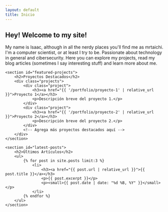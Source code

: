 ```yaml
---
layout: default
title: Inicio
---
```


<html lang="es">
<head>
    <meta charset="UTF-8">
    <meta name="viewport" content="width=device-width, initial-scale=1.0">
    <title>{{ site.title }} - Inicio</title>
    <link rel="stylesheet" href="{{ '/assets/css/style.css' | relative_url }}">
</head>
<body>
    <section id="introduction">
        <h2>Hey! Welcome to my site!</h2>
        <p>My name is Isaac, although in all the nerdy places you'll find me as mrtaichi. I'm a computer scientist, or at least I try to be. Passionate about technology in general and cibersecurity. Here you can explore my projects, read my blog articles (sometimes I say interesting stuff) and learn more about me.</p>
    </section>

    <section id="featured-projects">
        <h2>Proyectos Destacados</h2>
        <div class="projects">
            <div class="project">
                <h3><a href="{{ '/portfolio/proyecto-1' | relative_url }}">Proyecto 1</a></h3>
                <p>Descripción breve del proyecto 1.</p>
            </div>
            <div class="project">
                <h3><a href="{{ '/portfolio/proyecto-2' | relative_url }}">Proyecto 2</a></h3>
                <p>Descripción breve del proyecto 2.</p>
            </div>
            <!-- Agrega más proyectos destacados aquí -->
        </div>
    </section>

    <section id="latest-posts">
        <h2>Últimos Artículos</h2>
        <ul>
            {% for post in site.posts limit:3 %}
                <li>
                    <h3><a href="{{ post.url | relative_url }}">{{ post.title }}</a></h3>
                    <p>{{ post.excerpt }}</p>
                    <p><small>{{ post.date | date: "%d %B, %Y" }}</small></p>
                </li>
            {% endfor %}
        </ul>
    </section>

</body>
</html>

